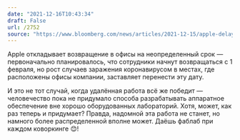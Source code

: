 ```yaml
---
date: "2021-12-16T10:43:34"
draft: False
url: /2752
source: "https://www.bloomberg.com/news/articles/2021-12-15/apple-delays-return-to-office-until-date-yet-to-be-determined"
---
```


Apple откладывает возвращение в офисы на неопределенный срок — первоначально планировалось, что сотрудники начнут возвращаться с 1 февраля, но рост случаев заражения коронавирусом в местах, где расположены офисы компании, заставляет перенести эту дату.

И это не тот случай, когда удалённая работа всё же победит — человечество пока не придумало способа разрабатывать аппаратное обеспечение вне хорошо оборудованных лабораторий. Хотя, может, как раз теперь и придумает? Правда, надомной эта работа не станет, но намного более распределенной вполне может. Даёшь фаблаб при каждом коворкинге 😊!
